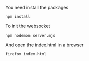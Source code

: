 You need install the packages
``` shell
npm install
```

To init the websocket
``` 
npm nodemon server.mjs
```

And open the index.html in a browser
```
firefox index.html
```
